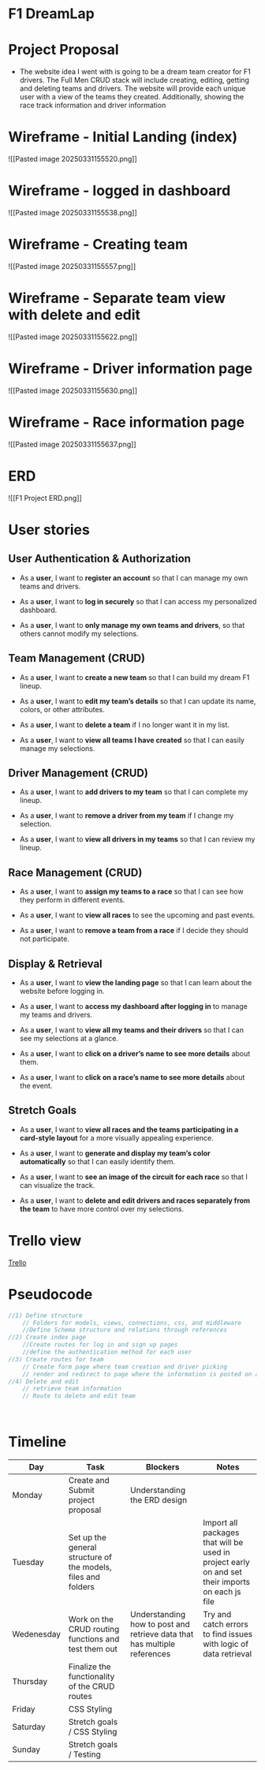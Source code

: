 # F1 DreamLap
# Project Proposal
- The website idea I went with is going to be a dream team creator for F1 drivers. The Full Men CRUD stack will include creating, editing, getting and deleting teams and drivers. The website will provide each unique user with a view of the teams they created. Additionally, showing the race track information and driver information

# Wireframe - Initial Landing (index)
![[Pasted image 20250331155520.png]]

# Wireframe - logged in dashboard
![[Pasted image 20250331155538.png]]

# Wireframe - Creating team
![[Pasted image 20250331155557.png]]

# Wireframe - Separate team view with delete and edit
![[Pasted image 20250331155622.png]]


# Wireframe - Driver information page
![[Pasted image 20250331155630.png]]


# Wireframe - Race information page
![[Pasted image 20250331155637.png]]




# ERD
![[F1 Project ERD.png]]


# User stories
## User Authentication & Authorization

- As a **user**, I want to **register an account** so that I can manage my own teams and drivers.
    
- As a **user**, I want to **log in securely** so that I can access my personalized dashboard.
    
- As a **user**, I want to **only manage my own teams and drivers**, so that others cannot modify my selections.
    

## Team Management (CRUD)

- As a **user**, I want to **create a new team** so that I can build my dream F1 lineup.
    
- As a **user**, I want to **edit my team’s details** so that I can update its name, colors, or other attributes.
    
- As a **user**, I want to **delete a team** if I no longer want it in my list.
    
- As a **user**, I want to **view all teams I have created** so that I can easily manage my selections.
    

## Driver Management (CRUD)

- As a **user**, I want to **add drivers to my team** so that I can complete my lineup.
    
- As a **user**, I want to **remove a driver from my team** if I change my selection.
    
- As a **user**, I want to **view all drivers in my teams** so that I can review my lineup.
    

## Race Management (CRUD)

- As a **user**, I want to **assign my teams to a race** so that I can see how they perform in different events.
    
- As a **user**, I want to **view all races** to see the upcoming and past events.
    
- As a **user**, I want to **remove a team from a race** if I decide they should not participate.
    

## Display & Retrieval

- As a **user**, I want to **view the landing page** so that I can learn about the website before logging in.
    
- As a **user**, I want to **access my dashboard after logging in** to manage my teams and drivers.
    
- As a **user**, I want to **view all my teams and their drivers** so that I can see my selections at a glance.
    
- As a **user**, I want to **click on a driver’s name to see more details** about them.
    
- As a **user**, I want to **click on a race’s name to see more details** about the event.
    

## Stretch Goals

- As a **user**, I want to **view all races and the teams participating in a card-style layout** for a more visually appealing experience.
    
- As a **user**, I want to **generate and display my team’s color automatically** so that I can easily identify them.
    
- As a **user**, I want to **see an image of the circuit for each race** so that I can visualize the track.
    
- As a **user**, I want to **delete and edit drivers and races separately from the team** to have more control over my selections.



# Trello view

[Trello](https://trello.com/invite/b/67eaa21f1e438a6c227d5c63/ATTI2d8ca3eeba982a9fd1b449972b00da72567155F3/driver-card-management)
# Pseudocode
```js
//1) Define structure
	// Folders for models, views, connections, css, and middleware
	//Define Schema structure and relations through references
//2) Create index page
	//Create routes for log in and sign up pages
	//define the authentication method for each user
//3) Create routes for team
	// Create form page where team creation and driver picking
	// render and redirect to page where the information is posted on a dashboard
//4) Delete and edit
	// retrieve team information
	// Route to delete and edit team

	

```



# Timeline



| **Day**    | **Task**                                                      | **Blockers**                                                             | **Notes**                                                                                       |
| ---------- | ------------------------------------------------------------- | ------------------------------------------------------------------------ | ----------------------------------------------------------------------------------------------- |
| Monday     | Create and Submit project proposal                            | Understanding the ERD design                                             |                                                                                                 |
| Tuesday    | Set up the general structure of the models, files and folders |                                                                          | Import all packages that will be used in project early on and set their imports on each js file |
| Wedenesday | Work on the CRUD routing functions and test them out          | Understanding how to post and retrieve data that has multiple references | Try and catch errors to find issues with logic of data retrieval                                |
| Thursday   | Finalize the functionality of the CRUD routes                 |                                                                          |                                                                                                 |
| Friday     | CSS Styling                                                   |                                                                          |                                                                                                 |
| Saturday   | Stretch goals / CSS Styling                                   |                                                                          |                                                                                                 |
| Sunday     | Stretch goals / Testing                                       |                                                                          |                                                                                                 |
